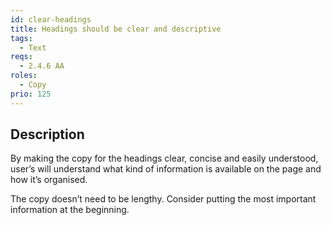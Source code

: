 ```yaml
---
id: clear-headings
title: Headings should be clear and descriptive
tags:
  - Text
reqs:
  - 2.4.6 AA
roles:
  - Copy
prio: 125
---
```


## Description

By making the copy for the headings clear, concise and easily understood, user’s will understand what kind of information is available on the page and how it’s organised.

The copy doesn’t need to be lengthy. Consider putting the most important information at the beginning.
